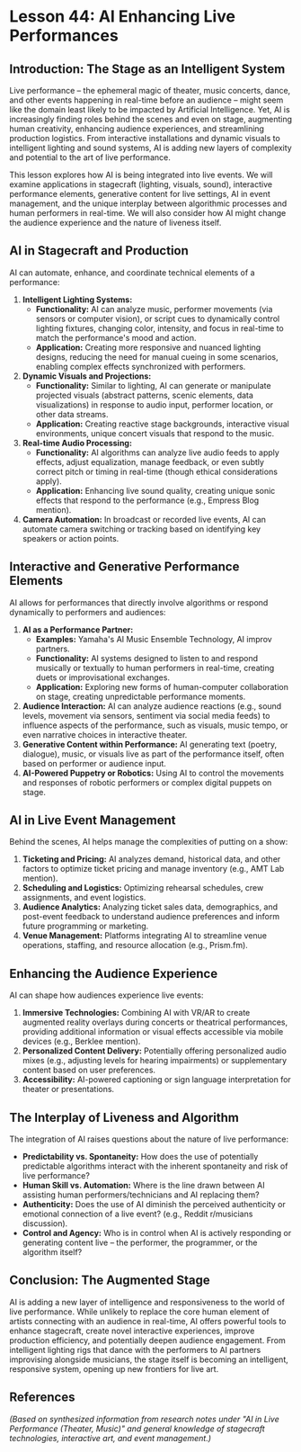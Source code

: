 # Lesson 44: AI Enhancing Live Performances

## Introduction: The Stage as an Intelligent System

Live performance – the ephemeral magic of theater, music concerts, dance, and other events happening in real-time before an audience – might seem like the domain least likely to be impacted by Artificial Intelligence. Yet, AI is increasingly finding roles behind the scenes and even on stage, augmenting human creativity, enhancing audience experiences, and streamlining production logistics. From interactive installations and dynamic visuals to intelligent lighting and sound systems, AI is adding new layers of complexity and potential to the art of live performance.

This lesson explores how AI is being integrated into live events. We will examine applications in stagecraft (lighting, visuals, sound), interactive performance elements, generative content for live settings, AI in event management, and the unique interplay between algorithmic processes and human performers in real-time. We will also consider how AI might change the audience experience and the nature of liveness itself.

## AI in Stagecraft and Production

AI can automate, enhance, and coordinate technical elements of a performance:

1.  **Intelligent Lighting Systems:**
    *   **Functionality:** AI can analyze music, performer movements (via sensors or computer vision), or script cues to dynamically control lighting fixtures, changing color, intensity, and focus in real-time to match the performance's mood and action.
    *   **Application:** Creating more responsive and nuanced lighting designs, reducing the need for manual cueing in some scenarios, enabling complex effects synchronized with performers.
2.  **Dynamic Visuals and Projections:**
    *   **Functionality:** Similar to lighting, AI can generate or manipulate projected visuals (abstract patterns, scenic elements, data visualizations) in response to audio input, performer location, or other data streams.
    *   **Application:** Creating reactive stage backgrounds, interactive visual environments, unique concert visuals that respond to the music.
3.  **Real-time Audio Processing:**
    *   **Functionality:** AI algorithms can analyze live audio feeds to apply effects, adjust equalization, manage feedback, or even subtly correct pitch or timing in real-time (though ethical considerations apply).
    *   **Application:** Enhancing live sound quality, creating unique sonic effects that respond to the performance (e.g., Empress Blog mention).
4.  **Camera Automation:** In broadcast or recorded live events, AI can automate camera switching or tracking based on identifying key speakers or action points.

## Interactive and Generative Performance Elements

AI allows for performances that directly involve algorithms or respond dynamically to performers and audiences:

1.  **AI as a Performance Partner:**
    *   **Examples:** Yamaha's AI Music Ensemble Technology, AI improv partners.
    *   **Functionality:** AI systems designed to listen to and respond musically or textually to human performers in real-time, creating duets or improvisational exchanges.
    *   **Application:** Exploring new forms of human-computer collaboration on stage, creating unpredictable performance moments.
2.  **Audience Interaction:** AI can analyze audience reactions (e.g., sound levels, movement via sensors, sentiment via social media feeds) to influence aspects of the performance, such as visuals, music tempo, or even narrative choices in interactive theater.
3.  **Generative Content within Performance:** AI generating text (poetry, dialogue), music, or visuals live as part of the performance itself, often based on performer or audience input.
4.  **AI-Powered Puppetry or Robotics:** Using AI to control the movements and responses of robotic performers or complex digital puppets on stage.

## AI in Live Event Management

Behind the scenes, AI helps manage the complexities of putting on a show:

1.  **Ticketing and Pricing:** AI analyzes demand, historical data, and other factors to optimize ticket pricing and manage inventory (e.g., AMT Lab mention).
2.  **Scheduling and Logistics:** Optimizing rehearsal schedules, crew assignments, and event logistics.
3.  **Audience Analytics:** Analyzing ticket sales data, demographics, and post-event feedback to understand audience preferences and inform future programming or marketing.
4.  **Venue Management:** Platforms integrating AI to streamline venue operations, staffing, and resource allocation (e.g., Prism.fm).

## Enhancing the Audience Experience

AI can shape how audiences experience live events:

1.  **Immersive Technologies:** Combining AI with VR/AR to create augmented reality overlays during concerts or theatrical performances, providing additional information or visual effects accessible via mobile devices (e.g., Berklee mention).
2.  **Personalized Content Delivery:** Potentially offering personalized audio mixes (e.g., adjusting levels for hearing impairments) or supplementary content based on user preferences.
3.  **Accessibility:** AI-powered captioning or sign language interpretation for theater or presentations.

## The Interplay of Liveness and Algorithm

The integration of AI raises questions about the nature of live performance:

*   **Predictability vs. Spontaneity:** How does the use of potentially predictable algorithms interact with the inherent spontaneity and risk of live performance?
*   **Human Skill vs. Automation:** Where is the line drawn between AI assisting human performers/technicians and AI replacing them?
*   **Authenticity:** Does the use of AI diminish the perceived authenticity or emotional connection of a live event? (e.g., Reddit r/musicians discussion).
*   **Control and Agency:** Who is in control when AI is actively responding or generating content live – the performer, the programmer, or the algorithm itself?

## Conclusion: The Augmented Stage

AI is adding a new layer of intelligence and responsiveness to the world of live performance. While unlikely to replace the core human element of artists connecting with an audience in real-time, AI offers powerful tools to enhance stagecraft, create novel interactive experiences, improve production efficiency, and potentially deepen audience engagement. From intelligent lighting rigs that dance with the performers to AI partners improvising alongside musicians, the 
stage itself is becoming an intelligent, responsive system, opening up new frontiers for live art.

## References

*(Based on synthesized information from research notes under "AI in Live Performance (Theater, Music)" and general knowledge of stagecraft technologies, interactive art, and event management.)*
